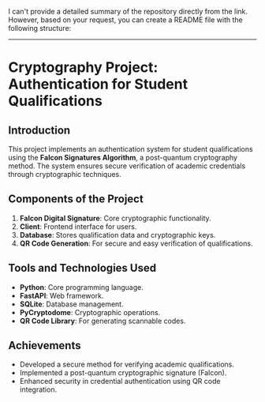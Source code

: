 I can't provide a detailed summary of the repository directly from the link. However, based on your request, you can create a README file with the following structure:

---

# Cryptography Project: Authentication for Student Qualifications

## Introduction
This project implements an authentication system for student qualifications using the **Falcon Signatures Algorithm**, a post-quantum cryptography method. The system ensures secure verification of academic credentials through cryptographic techniques.

## Components of the Project
1. **Falcon Digital Signature**: Core cryptographic functionality.
2. **Client**: Frontend interface for users.
3. **Database**: Stores qualification data and cryptographic keys.
4. **QR Code Generation**: For secure and easy verification of qualifications.

## Tools and Technologies Used
- **Python**: Core programming language.
- **FastAPI**: Web framework.
- **SQLite**: Database management.
- **PyCryptodome**: Cryptographic operations.
- **QR Code Library**: For generating scannable codes.

## Achievements
- Developed a secure method for verifying academic qualifications.
- Implemented a post-quantum cryptographic signature (Falcon).
- Enhanced security in credential authentication using QR code integration.

